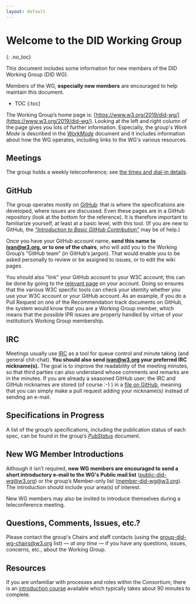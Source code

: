 ```yaml
---
layout: default
---
```

# Welcome to the DID Working Group
{: .no_toc}

This document includes some information for new members of the DID Working
Group (DID WG).

Members of the WG, **especially new members** are encouraged to help
maintain this document.

* TOC
{:toc}

The Working Group’s home page is:
[https://www.w3.org/2019/did-wg/](https://www.w3.org/2019/did-wg/). Looking
at the left and right column of the page gives you lots of further
information. Especially, the group's *Work Mode* is described in the
[*WorkMode*](index) document and it includes information about how the WG
operates, including links to the WG's various resources.

## Meetings

The group holds a weekly teleconference; see
[the times and dial-in details](../Meetings/).

## GitHub

The group operates mostly on [GitHub](index#github): that is where the
specifications are developed, where issues are discussed. Even these pages
are in a GitHub repository (look at the bottom for the reference). It is
therefore important to familiarize yourself, at least at a basic level,
with this tool. (If you are new to GitHub, the
[*“Introduction to Basic GitHub Contribution”*](https://iherman.github.io/misc-notes/docs/BasicGitHubContributionIntro)
may be of help.)

Once you have your GitHub account name, **send this name to ivan@w3.org, or
to one of the chairs**, who will add you to the Working Group’s “GitHub
team” (in GitHub‘s jargon). That would enable you to be
asked personally to review or be assigned to issues, or to edit the wiki
pages.

You should also "link" your GitHub account to your W3C account; this can be
done by going to the
[relevant page](https://www.w3.org/users/myprofile/connectedaccounts) on
your account. Doing so ensures that the various W3C specific tools can
check your identity whether you use your W3C account or your GitHub
account. As an example, if you do a Pull Request on one of the
Recommendation track documents on GitHub, the system would know that you
are a Working Group member, which means that the possible IPR issues are
properly handled by virtue of your institution’s Working Group membership.

## IRC

Meetings usually use [IRC](index#irc) as a tool for queue control and
minute taking (and general chit-chat). **You should also send ivan@w3.org
your preferred IRC nickname(s).**
The goal is to improve the readability of the meeting minutes, so that
third parties can also understand whose comments and remarks are in the
minutes. If you are already a seasoned GitHub user: the
IRC and GitHub nicknames are stored (of course :-) ) in a
[file on GitHub](https://github.com/w3c/did-wg/blob/master/assets/nicknames.json),
meaning that you can simply make a pull request adding your nickname(s)
instead of sending an e-mail.

## Specifications in Progress

A list of the group’s specifications, including the publication status of
each spec, can be found in the group’s
[*PubStatus*](https://www.w3.org/2019/did-wg/PublStatus) document.

## New WG Member Introductions

Although it isn’t required, **new WG members are encouraged to send a short
introductory e-mail to the WG's Public mail list**
([public-did-wg@w3.org](https://lists.w3.org/Archives/Public/public-did-wg/))
or the group’s Member-only list
([member-did-wg@w3.org](https://lists.w3.org/Archives/Member/member-did-wg/)).
The introduction should include your area(s) of interest.

New WG members may also be invited to introduce themselves during a 
teleconference meeting.

## Questions, Comments, Issues, etc.?

Please contact the group's Chairs and staff contacts (using the
[group-did-wg-chairs@w3.org](mailto:group-did-wg-chairs@w3.org) list) — *at
any time* — if you have any questions, issues, concerns, etc., about the
Working Group.

## Resources

If you are unfamiliar with processes and roles within the Consortium; there
is an [introduction course](http://lists.w3.org/Archives/Public/www-archive/2014Apr/0026.html)
available which typically takes about 90 minutes to complete.
